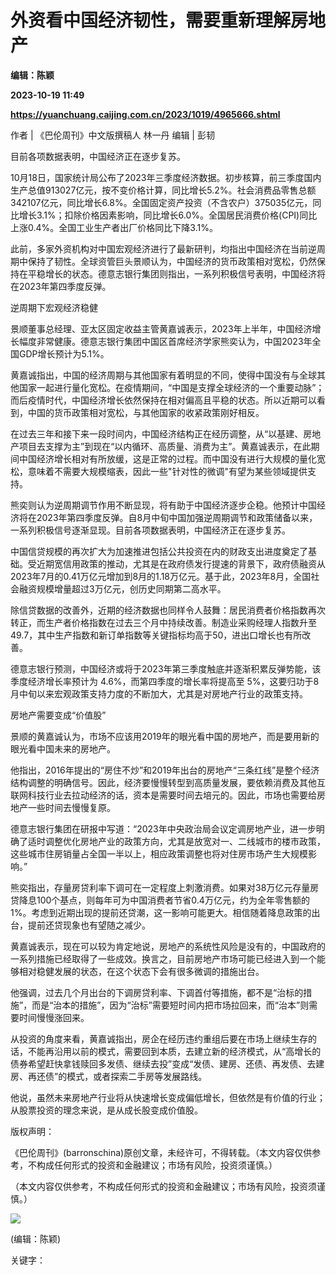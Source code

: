 # 外资看中国经济韧性，需要重新理解房地产
**编辑：陈颖**

**2023-10-19 11:49**

**https://yuanchuang.caijing.com.cn/2023/1019/4965666.shtml**

作者 | 《巴伦周刊》中文版撰稿人 林一丹 编辑 | 彭韧

目前各项数据表明，中国经济正在逐步复苏。

10月18日，国家统计局公布了2023年三季度经济数据。初步核算，前三季度国内生产总值913027亿元，按不变价格计算，同比增长5.2%。社会消费品零售总额342107亿元，同比增长6.8%。全国固定资产投资（不含农户）375035亿元，同比增长3.1%；扣除价格因素影响，同比增长6.0%。全国居民消费价格(CPI)同比上涨0.4%。全国工业生产者出厂价格同比下降3.1%。

此前，多家外资机构对中国宏观经济进行了最新研判，均指出中国经济在当前逆周期中保持了韧性。全球资管巨头景顺认为，中国经济的货币政策相对宽松，仍然保持在平稳增长的状态。德意志银行集团则指出，一系列积极信号表明，中国经济将在2023年第四季度反弹。

逆周期下宏观经济稳健

景顺董事总经理、亚太区固定收益主管黄嘉诚表示，2023年上半年，中国经济增长幅度非常健康。德意志银行集团中国区首席经济学家熊奕认为，中国2023年全国GDP增长预计为5.1%。

黄嘉诚指出，中国的经济周期与其他国家有着明显的不同，使得中国没有与全球其他国家一起进行量化宽松。在疫情期间，“中国是支撑全球经济的一个重要动脉”；而后疫情时代，中国经济增长依然保持在相对偏高且平稳的状态。所以近期可以看到，中国的货币政策相对宽松，与其他国家的收紧政策刚好相反。

在过去三年和接下来一段时间内，中国经济结构正在经历调整，从“以基建、房地产项目去支撑为主”到现在“以内循环、高质量、消费为主”。黄嘉诚表示，在此期间中国经济增长相对有所放缓，这是正常的过程。而中国没有进行大规模的量化宽松，意味着不需要大规模缩表，因此一些"针对性的微调"有望为某些领域提供支持。

熊奕则认为逆周期调节作用不断显现，将有助于中国经济逐步企稳。他预计中国经济将在2023年第四季度反弹。自8月中旬中国加强逆周期调节和政策储备以来，一系列积极信号逐渐显现。目前各项数据表明，中国经济正在逐步复苏。

中国信贷规模的再次扩大为加速推进包括公共投资在内的财政支出进度奠定了基础。受近期宽信用政策的推动，尤其是在政府债发行提速的背景下，政府债融资从2023年7月的0.41万亿元增加到8月的1.18万亿元。基于此，2023年8月，全国社会融资规模增量超过3万亿元，创历史同期第二高水平。

除信贷数据的改善外，近期的经济数据也同样令人鼓舞：居民消费者价格指数再次转正，而生产者价格指数在过去三个月中持续改善。制造业采购经理人指数升至49.7，其中生产指数和新订单指数等关键指标均高于50，进出口增长也有所改善。

德意志银行预测，中国经济或将于2023年第三季度触底并逐渐积累反弹势能，该季度经济增长率预计为 4.6%，而第四季度的增长率将提高至 5%，这要归功于8月中旬以来宏观政策支持力度的不断加大，尤其是对房地产行业的政策支持。

房地产需要变成“价值股”

景顺的黄嘉诚认为，市场不应该用2019年的眼光看中国的房地产，而是要用新的眼光看中国未来的房地产。

他指出，2016年提出的“房住不炒”和2019年出台的房地产“三条红线”是整个经济结构调整的明确信号。因此，经济要慢慢转型到高质量发展，要依赖消费及其他互联网科技行业去拉动经济的话，资本是需要时间去培元的。因此，市场也需要给房地产一些时间去慢慢复原。

德意志银行集团在研报中写道：“2023年中央政治局会议定调房地产业，进一步明确了适时调整优化房地产业的政策方向，尤其是放宽对一、二线城市的楼市政策，这些城市住房销量占全国一半以上，相应政策调整也将对住房市场产生大规模影响。”

熊奕指出，存量房贷利率下调可在一定程度上刺激消费。如果对38万亿元存量房贷降息100个基点，则每年可为中国消费者节省0.4万亿元，约为全年零售额的1%。考虑到近期出现的提前还贷潮，这一影响可能更大。相信随着降息政策的出台，提前还贷现象也有望随之减少。

黄嘉诚表示，现在可以较为肯定地说，房地产的系统性风险是没有的，中国政府的一系列措施已经取得了一些成效。换言之，目前房地产市场可能已经进入到一个能够相对稳健发展的状态，在这个状态下会有很多微调的措施出台。

他强调，过去几个月出台的下调房贷利率、下调首付等措施，都不是“治标的措施”，而是“治本的措施”，因为“治标”需要短时间内把市场拉回来，而“治本”则需要时间慢慢涨回来。

从投资的角度来看，黄嘉诚指出，房企在经历违约重组后要在市场上继续生存的话，不能再沿用以前的模式，需要回到本质，去建立新的经济模式，从“高增长的债券希望赶快拿钱赎回多发债、继续去投”变成“发债、建房、还债、再发债、去建房、再还债”的模式，或者探索二手房等发展路线。

他说，虽然未来房地产行业将从快速增长变成偏低增长，但依然是有价值的行业；从股票投资的理念来说，是从成长股变成价值股。

版权声明：

《巴伦周刊》(barronschina)原创文章，未经许可，不得转载。（本文内容仅供参考，不构成任何形式的投资和金融建议；市场有风险，投资须谨慎。）

（本文内容仅供参考，不构成任何形式的投资和金融建议；市场有风险，投资须谨慎。）

![](https://tx1.cdn.caijing.com.cn/2014-03-27/114048455.jpg)

(编辑：陈颖)

关键字：
